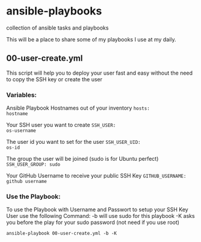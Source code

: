 # ansible-playbooks
collection of ansible tasks and playbooks

This will be a place to share some of my playbooks I use at my daily.

<h2>00-user-create.yml</h2>

This script will help you to deploy your user fast and easy without the need to copy the SSH key or create the user

<h3>Variables:</h3>

Ansible Playbook Hostnames out of your inventory
<code>hosts: hostname</code>

Your SSH user you want to create
<code>SSH_USER: os-username</code>

The user id you want to set for the user
<code>SSH_USER_UID: os-id</code>

The group the user will be joined (sudo is for Ubuntu perfect)
<code>SSH_USER_GROUP: sudo</code>

Your GitHub Username to receive your public SSH Key
<code>GITHUB_USERNAME: github username</code>

<h3>Use the Playbook:</h3>

To use the Playbook with Username and Passwort to setup your SSH Key User use the following Command:
-b will use sudo for this playbook
-K asks you before the play for your sudo password (not need if you use root)

<code>ansible-playbook 00-user-create.yml -b -K</code>

